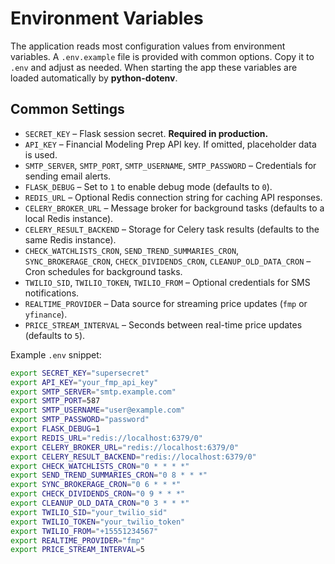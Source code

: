# Environment Variables

The application reads most configuration values from environment variables. A `.env.example` file is provided with common options.
Copy it to `.env` and adjust as needed. When starting the app these variables are loaded automatically by **python-dotenv**.

## Common Settings

* `SECRET_KEY` &ndash; Flask session secret. **Required in production.**
* `API_KEY` &ndash; Financial Modeling Prep API key. If omitted, placeholder data is used.
* `SMTP_SERVER`, `SMTP_PORT`, `SMTP_USERNAME`, `SMTP_PASSWORD` &ndash; Credentials for sending email alerts.
* `FLASK_DEBUG` &ndash; Set to `1` to enable debug mode (defaults to `0`).
* `REDIS_URL` &ndash; Optional Redis connection string for caching API responses.
* `CELERY_BROKER_URL` &ndash; Message broker for background tasks (defaults to a local Redis instance).
* `CELERY_RESULT_BACKEND` &ndash; Storage for Celery task results (defaults to the same Redis instance).
* `CHECK_WATCHLISTS_CRON`, `SEND_TREND_SUMMARIES_CRON`, `SYNC_BROKERAGE_CRON`, `CHECK_DIVIDENDS_CRON`, `CLEANUP_OLD_DATA_CRON` &ndash; Cron schedules for background tasks.
* `TWILIO_SID`, `TWILIO_TOKEN`, `TWILIO_FROM` &ndash; Optional credentials for SMS notifications.
* `REALTIME_PROVIDER` &ndash; Data source for streaming price updates (`fmp` or `yfinance`).
* `PRICE_STREAM_INTERVAL` &ndash; Seconds between real-time price updates (defaults to `5`).

Example `.env` snippet:

```bash
export SECRET_KEY="supersecret"
export API_KEY="your_fmp_api_key"
export SMTP_SERVER="smtp.example.com"
export SMTP_PORT=587
export SMTP_USERNAME="user@example.com"
export SMTP_PASSWORD="password"
export FLASK_DEBUG=1
export REDIS_URL="redis://localhost:6379/0"
export CELERY_BROKER_URL="redis://localhost:6379/0"
export CELERY_RESULT_BACKEND="redis://localhost:6379/0"
export CHECK_WATCHLISTS_CRON="0 * * * *"
export SEND_TREND_SUMMARIES_CRON="0 8 * * *"
export SYNC_BROKERAGE_CRON="0 6 * * *"
export CHECK_DIVIDENDS_CRON="0 9 * * *"
export CLEANUP_OLD_DATA_CRON="0 3 * * *"
export TWILIO_SID="your_twilio_sid"
export TWILIO_TOKEN="your_twilio_token"
export TWILIO_FROM="+15551234567"
export REALTIME_PROVIDER="fmp"
export PRICE_STREAM_INTERVAL=5
```

